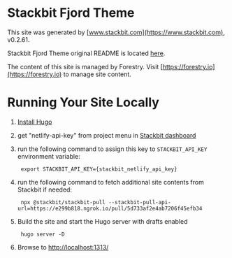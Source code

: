 # Stackbit Fjord Theme

This site was generated by [www.stackbit.com](https://www.stackbit.com), v0.2.61.

Stackbit Fjord Theme original README is located [here](./README.theme.md).

The content of this site is managed by Forestry. Visit [https://forestry.io](https://forestry.io) to manage site content.

# Running Your Site Locally

1. [Install Hugo](https://gohugo.io/getting-started/quick-start/#step-1-install-hugo)

1. get "netlify-api-key" from project menu in [Stackbit dashboard](https://app.stackbit.com/dashboard)

1. run the following command to assign this key to `STACKBIT_API_KEY` environment variable:

        export STACKBIT_API_KEY={stackbit_netlify_api_key}

1. run the following command to fetch additional site contents from Stackbit if needed:

        npx @stackbit/stackbit-pull --stackbit-pull-api-url=https://e299b818.ngrok.io/pull/5d733af2e4ab7206f45efb34

1. Build the site and start the Hugo server with drafts enabled

        hugo server -D

1. Browse to [http://localhost:1313/](http://localhost:1313/)
